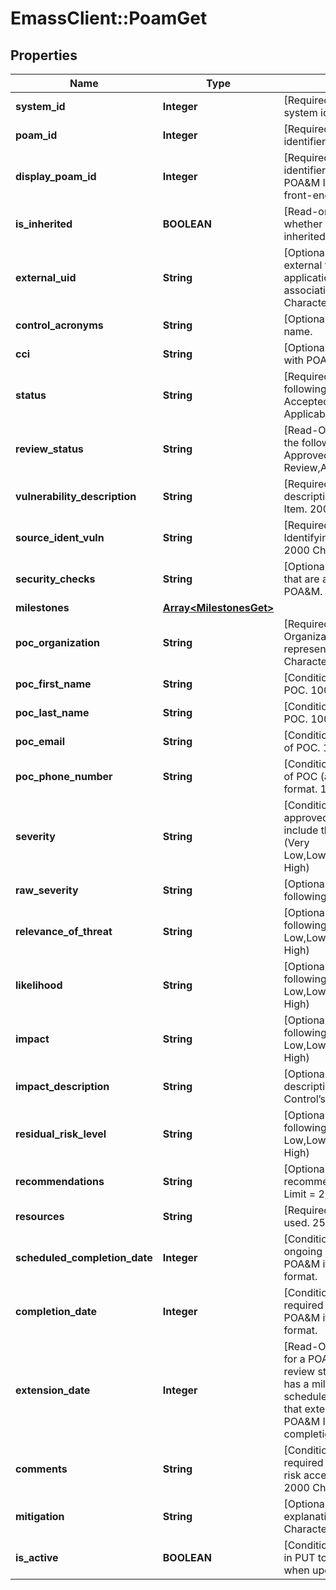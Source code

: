 # EmassClient::PoamGet

## Properties
Name | Type | Description | Notes
------------ | ------------- | ------------- | -------------
**system_id** | **Integer** | [Required] Unique eMASS system identifier. | [optional] 
**poam_id** | **Integer** | [Required] Unique item identifier | [optional] 
**display_poam_id** | **Integer** | [Required] Globally unique identifier for individual POA&amp;M Items, seen on the front-end as “ID”. | [optional] 
**is_inherited** | **BOOLEAN** | [Read-only] Indicates whether a test result is inherited. | [optional] 
**external_uid** | **String** | [Optional] Unique identifier external to the eMASS application for use with associating POA&amp;Ms. 100 Characters. | [optional] 
**control_acronyms** | **String** | [Optional] System acronym name. | [optional] 
**cci** | **String** | [Optional] CCI associated with POA&amp;M Item.. | [optional] 
**status** | **String** | [Required] Values include the following: (Ongoing,Risk Accepted,Completed,Not Applicable | [optional] 
**review_status** | **String** | [Read-Only] Values include the following options: (Not Approved,Under Review,Approved) | [optional] 
**vulnerability_description** | **String** | [Required] Provide a description of the POA&amp;M Item. 2000 Characters. | [optional] 
**source_ident_vuln** | **String** | [Required] Include Source Identifying Vulnerability text. 2000 Characters. | [optional] 
**security_checks** | **String** | [Optional] Security Checks that are associated with the POA&amp;M. | [optional] 
**milestones** | [**Array&lt;MilestonesGet&gt;**](MilestonesGet.md) |  | [optional] 
**poc_organization** | **String** | [Required] Organization/Office represented. 100 Characters. | [optional] 
**poc_first_name** | **String** | [Conditional] First name of POC. 100 Characters. | [optional] 
**poc_last_name** | **String** | [Conditional] Last name of POC. 100 Characters. | [optional] 
**poc_email** | **String** | [Conditional] Email address of POC. 100 Characters. | [optional] 
**poc_phone_number** | **String** | [Conditional] Phone number of POC (area code) ***-**** format. 100 Characters. | [optional] 
**severity** | **String** | [Conditional] Required for approved items. Values include the following options (Very Low,Low,Moderate,High,Very High) | [optional] 
**raw_severity** | **String** | [Optional] Values include the following options (I,II,III) | [optional] 
**relevance_of_threat** | **String** | [Optional] Values include the following options: (Very Low,Low,Moderate,High,Very High) | [optional] 
**likelihood** | **String** | [Optional] Values include the following options: (Very Low,Low,Moderate,High,Very High) | [optional] 
**impact** | **String** | [Optional] Values include the following options: (Very Low,Low,Moderate,High,Very High) | [optional] 
**impact_description** | **String** | [Optional] Include description of Security Control’s impact. | [optional] 
**residual_risk_level** | **String** | [Optional] Values include the following options: (Very Low,Low,Moderate,High,Very High) | [optional] 
**recommendations** | **String** | [Optional] Include recommendations. Character Limit &#x3D; 2,000. | [optional] 
**resources** | **String** | [Required] List of resources used. 250 Characters. | [optional] 
**scheduled_completion_date** | **Integer** | [Conditional] Required for ongoing and completed POA&amp;M items. Unix time format. | [optional] 
**completion_date** | **Integer** | [Conditional] Field is required for completed POA&amp;M items. Unix time format. | [optional] 
**extension_date** | **Integer** | [Read-Only] Value returned for a POA&amp;M Item with review status Approved” and has a milestone with a scheduled completion date that extends beyond the POA&amp;M Item’s scheduled completion date.  | [optional] 
**comments** | **String** | [Conditional] Field is required for completed and risk accepted POA&amp;M items. 2000 Characters | [optional] 
**mitigation** | **String** | [Optional] Include mitigation explanation. 2000 Characters. | [optional] 
**is_active** | **BOOLEAN** | [Conditional] Optionally used in PUT to delete milestones when updating a POA&amp;M. | [optional] 

